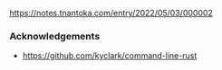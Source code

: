 https://notes.tnantoka.com/entry/2022/05/03/000002

### Acknowledgements

- https://github.com/kyclark/command-line-rust
